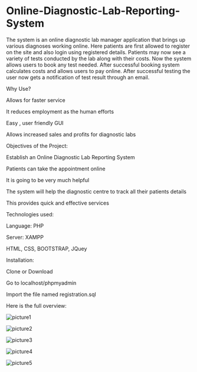 # Online-Diagnostic-Lab-Reporting-System

The system is an online diagnostic lab manager application that brings up various diagnoses working online. Here patients are first allowed to register on the site and also login using registered details. Patients may now see a variety of tests conducted by the lab along with their costs. Now the system allows users to book any test needed. After successful booking system calculates costs and allows users to pay online. After successful testing the user now gets a notification of test result through an email.

Why Use?

Allows for faster service

It reduces employment as the human efforts
 
Easy , user friendly GUI

Allows increased sales and profits for diagnostic labs

Objectives of the Project:

Establish an Online Diagnostic Lab Reporting System 

Patients can take the appointment online 

It is going to be very much helpful

The system will help the diagnostic centre to track all their patients details

 This provides quick and effective services
 
 Technologies used:
 
 Language: PHP
 
 Server: XAMPP
 
 HTML, CSS, BOOTSTRAP, JQuey 
 
 Installation:
 
 Clone or Download
 
 Go to localhost/phpmyadmin
 
 Import the file named registration.sql



Here is the full overview:

![picture1](https://user-images.githubusercontent.com/33178053/38770066-db8a8714-402e-11e8-9bd9-64278ac42f91.png)

![picture2](https://user-images.githubusercontent.com/33178053/38770067-dbd9b50a-402e-11e8-9ca9-8031d36d7995.png)

![picture3](https://user-images.githubusercontent.com/33178053/38770068-dc1b807a-402e-11e8-8ce3-81a348605888.PNG)

![picture4](https://user-images.githubusercontent.com/33178053/38770069-dc56a3ee-402e-11e8-9d6b-08005a0d9c73.png)

![picture5](https://user-images.githubusercontent.com/33178053/38770070-dc935406-402e-11e8-9b69-3b4c5f57152a.png)
